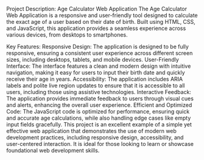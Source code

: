 
Project Description: Age Calculator Web Application
The Age Calculator Web Application is a responsive and user-friendly tool designed to calculate the exact age of a user based on their date of birth. Built using HTML, CSS, and JavaScript, this application provides a seamless experience across various devices, from desktops to smartphones.

Key Features:
Responsive Design: The application is designed to be fully responsive, ensuring a consistent user experience across different screen sizes, including desktops, tablets, and mobile devices.
User-Friendly Interface: The interface features a clean and modern design with intuitive navigation, making it easy for users to input their birth date and quickly receive their age in years.
Accessibility: The application includes ARIA labels and polite live region updates to ensure that it is accessible to all users, including those using assistive technologies.
Interactive Feedback: The application provides immediate feedback to users through visual cues and alerts, enhancing the overall user experience.
Efficient and Optimized Code: The JavaScript code is optimized for performance, ensuring quick and accurate age calculations, while also handling edge cases like empty input fields gracefully.
This project is an excellent example of a simple yet effective web application that demonstrates the use of modern web development practices, including responsive design, accessibility, and user-centered interaction. It is ideal for those looking to learn or showcase foundational web development skills.
